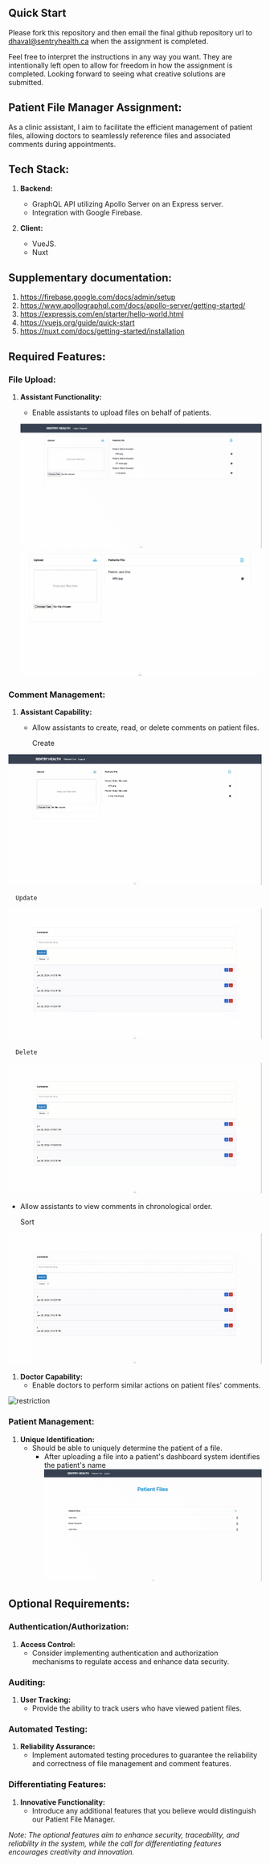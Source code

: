 ## Quick Start

Please fork this repository and then email the final github repository url to dhaval@sentryhealth.ca when the assignment is completed.

Feel free to interpret the instructions in any way you want. They are intentionally left open to allow for freedom in how the assignment is completed. Looking forward to seeing what creative solutions are submitted.

## Patient File Manager Assignment:

As a clinic assistant, I aim to facilitate the efficient management of patient files, allowing doctors to seamlessly reference files and associated comments during appointments.

## Tech Stack:

1. **Backend:**
   - GraphQL API utilizing Apollo Server on an Express server.
   - Integration with Google Firebase.

2. **Client:**
   - VueJS.
   - Nuxt

## Supplementary documentation:

1. https://firebase.google.com/docs/admin/setup
2. https://www.apollographql.com/docs/apollo-server/getting-started/
3. https://expressjs.com/en/starter/hello-world.html
4. https://vuejs.org/guide/quick-start
5. https://nuxt.com/docs/getting-started/installation


## Required Features:

### File Upload:
1. **Assistant Functionality:**
   - Enable assistants to upload files on behalf of patients.

   ![assistant](docs/assistant-upload-file.gif)
   ![assistant](docs/upload-file2.gif)

### Comment Management:
1. **Assistant Capability:**
   - Allow assistants to create, read, or delete comments on patient files.
  
      Create

![add](docs/add-comment.gif)

      Update

![update](docs/edit-comment.gif)

      Delete
  
![delete](docs/delete-comment.gif)

   - Allow assistants to view comments in chronological order.
  
      Sort 

![sort](docs/sort.gif)

1. **Doctor Capability:**
   - Enable doctors to perform similar actions on patient files' comments.

![restriction](docs/uploading-restricted-to-assistant.gif)

### Patient Management:
1. **Unique Identification:**
   - Should be able to uniquely determine the patient of a file.
     - After uploading a file into a patient's dashboard system identifies the patient's name 
![dashboard](docs/a-patient-dashboard.gif)

## Optional Requirements:

### Authentication/Authorization:
1. **Access Control:**
   - Consider implementing authentication and authorization mechanisms to regulate access and enhance data security.

### Auditing:
1. **User Tracking:**
   - Provide the ability to track users who have viewed patient files.

### Automated Testing:
1. **Reliability Assurance:**
   - Implement automated testing procedures to guarantee the reliability and correctness of file management and comment features.

### Differentiating Features:
1. **Innovative Functionality:**
   - Introduce any additional features that you believe would distinguish our Patient File Manager.

*Note: The optional features aim to enhance security, traceability, and reliability in the system, while the call for differentiating features encourages creativity and innovation.*
